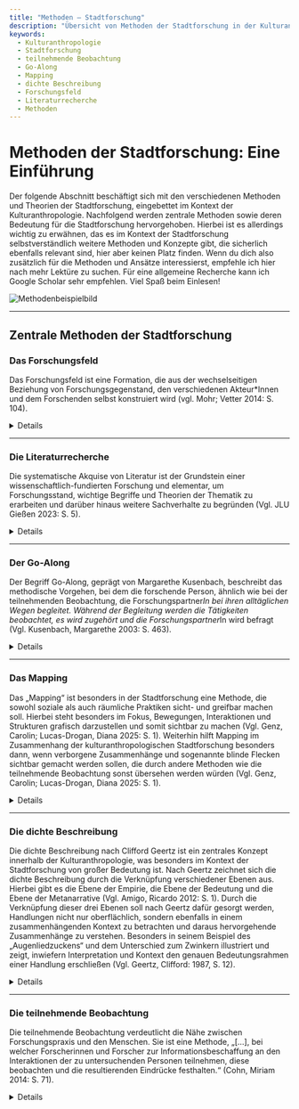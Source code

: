 ```yaml
---
title: "Methoden – Stadtforschung"
description: "Übersicht von Methoden der Stadtforschung in der Kulturanthropologie."
keywords:
  - Kulturanthropologie
  - Stadtforschung
  - teilnehmende Beobachtung
  - Go-Along
  - Mapping
  - dichte Beschreibung
  - Forschungsfeld
  - Literaturrecherche
  - Methoden
---
```


# Methoden der Stadtforschung: Eine Einführung

Der folgende Abschnitt beschäftigt sich mit den verschiedenen Methoden und Theorien der Stadtforschung, eingebettet im Kontext der Kulturanthropologie. Nachfolgend werden zentrale Methoden sowie deren Bedeutung für die Stadtforschung hervorgehoben. Hierbei ist es allerdings wichtig zu erwähnen, das es im Kontext der Stadtforschung selbstverständlich weitere Methoden und Konzepte gibt, die sicherlich ebenfalls relevant sind, hier aber keinen Platz finden. Wenn du dich also zusätzlich für die Methoden und Ansätze interessierst, empfehle ich hier nach mehr Lektüre zu suchen. Für eine allgemeine Recherche kann ich Google Scholar sehr empfehlen. Viel Spaß beim Einlesen!

![Methodenbeispielbild](/assets/img/Methodenbeispielbild.png)

---

## Zentrale Methoden der Stadtforschung

### Das Forschungsfeld

Das Forschungsfeld ist eine Formation, die aus der wechselseitigen Beziehung von Forschungsgegenstand, den verschiedenen Akteur\*Innen und dem Forschenden selbst konstruiert wird (vgl. Mohr; Vetter 2014: S. 104).

<details>
<summary>Details</summary>

In diesem Kontext ist zu beachten, dass das Forschungsfeld nicht als gegebene Wahrheit zu betrachten ist, sondern vielmehr als Ergebnis „[…] eines nie abgeschlossenen und sich stets im Wandel befindlichen Herstellungsprozesses.“ (Mohr, Sebastian; Vetter Andrea 2014: S. 104).

</details>

---

### Die Literaturrecherche

Die systematische Akquise von Literatur ist der Grundstein einer wissenschaftlich-fundierten Forschung und elementar, um Forschungsstand, wichtige Begriffe und Theorien der Thematik zu erarbeiten und darüber hinaus weitere Sachverhalte zu begründen (Vgl. JLU Gießen 2023: S. 5).

<details>
<summary>Details</summary>

Gerade in Beziehung auf andere Forschungsmethoden ist hier wichtig zu erwähnen, das die Literaturrecherche den Grundstein für weitere Forschungsmethoden wie beispielsweise das leitfadengestützte Interview oder die teilnehmende Beobachtung liegt.

</details>

---

### Der Go-Along

Der Begriff Go-Along, geprägt von Margarethe Kusenbach, beschreibt das methodische Vorgehen, bei dem die forschende Person, ähnlich wie bei der teilnehmenden Beobachtung, die Forschungspartner*In bei ihren alltäglichen Wegen begleitet. Während der Begleitung werden die Tätigkeiten beobachtet, es wird zugehört und die Forschungspartner*In wird befragt (Vgl. Kusenbach, Margarethe 2003: S. 463).

<details>
<summary>Details</summary>

Das Ziel dieser Methode bestimmt sich besonders durch das Verstehen der Erfahrungen und der Handlungen der Person im Moment der Teilnahme. Gerade im Kontext der Stadtforschung ist dieses Vorgehen hilfreich, um die Sichtweisen und Erfahrungen der Forschungspartner*Innen im Kontext als Stadtakteur*Innen und Teilhaber\*innen nachvollziehen zu können.

</details>

---

### Das Mapping

Das „Mapping“ ist besonders in der Stadtforschung eine Methode, die sowohl soziale als auch räumliche Praktiken sicht- und greifbar machen soll. Hierbei steht besonders im Fokus, Bewegungen, Interaktionen und Strukturen grafisch darzustellen und somit sichtbar zu machen (Vgl. Genz, Carolin; Lucas-Drogan, Diana 2025: S. 1). Weiterhin hilft Mapping im Zusammenhang der kulturanthropologischen Stadtforschung besonders dann, wenn verborgene Zusammenhänge und sogenannte blinde Flecken sichtbar gemacht werden sollen, die durch andere Methoden wie die teilnehmende Beobachtung sonst übersehen werden würden (Vgl. Genz, Carolin; Lucas-Drogan, Diana 2025: S. 1).

<details>
<summary>Details</summary>

Wie bereits im Rahmen des Go-Along beschrieben ist auch das Mapping eine wichtige Methode, um Akteur*Innen und deren Handlungen im Kontext der Stadtforschung zu verstehen und nachvollziehen zu können. Hierbei sticht besonders die Eigenschaft der Methode hervor, Dinge aus dem Verborgenen sichtbar zu machen und somit dafür zu sorgen, dass Perspektiven und Empfindungen von Akteur*Innen der Stadt vollumfänglich dargestellt werden können.

</details>

---

### Die dichte Beschreibung

Die dichte Beschreibung nach Clifford Geertz ist ein zentrales Konzept innerhalb der Kulturanthropologie, was besonders im Kontext der Stadtforschung von großer Bedeutung ist. Nach Geertz zeichnet sich die dichte Beschreibung durch die Verknüpfung verschiedener Ebenen aus. Hierbei gibt es die Ebene der Empirie, die Ebene der Bedeutung und die Ebene der Metanarrative (Vgl. Amigo, Ricardo 2012: S. 1). Durch die Verknüpfung dieser drei Ebenen soll nach Geertz dafür gesorgt werden, Handlungen nicht nur oberflächlich, sondern ebenfalls in einem zusammenhängenden Kontext zu betrachten und daraus hervorgehende Zusammenhänge zu verstehen. Besonders in seinem Beispiel des „Augenliedzuckens“ und dem Unterschied zum Zwinkern illustriert und zeigt, inwiefern Interpretation und Kontext den genauen Bedeutungsrahmen einer Handlung erschließen (Vgl. Geertz, Clifford: 1987, S. 12).

<details>
<summary>Details</summary>

Im Kontext der Stadtforschung hilft die dichte Beschreibung ähnlich wie der Go-Along oder das Mapping dabei, verschiedene Gruppen städtischer Akteur\*Innen und deren Handlungen, dem zugeordneten kulturellen Kontext und eben unsichtbare Begebenheiten zu verstehen und sichtbar zu machen. Die von Geertz angeführten Ebenen helfen in diesem Zusammenhang, unter die Oberfläche zu tauchen und das vielschichtige Netz an Regeln, Handlungen und Beziehungen innerhalb einer Stadt aufzudecken.

</details>

---

### Die teilnehmende Beobachtung

Die teilnehmende Beobachtung verdeutlicht die Nähe zwischen Forschungspraxis und den Menschen. Sie ist eine Methode, „[…], bei welcher Forscherinnen und Forscher zur Informationsbeschaffung an den Interaktionen der zu untersuchenden Personen teilnehmen, diese beobachten und die resultierenden Eindrücke festhalten.“ (Cohn, Miriam 2014: S. 71).

<details>
<summary>Details</summary>

In diesem Zusammenhang spielt die physische Präsenz der forschenden Person am Forschungsort eine wichtige Rolle. Die teilnehmende Beobachtung ermöglicht es zudem, „[…] vertiefte Einblicke in das Handeln von Menschen und die Sinnzusammenhänge, die sich daraus ergeben […]“ (Cohn, Miriam 2014: S. 72) zu gewinnen.

</details>
